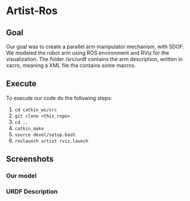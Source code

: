 # Artist-Ros
## Goal
Our goal was to create a parallel arm manipulator mechanism, with 5DOF.
We modeled the robot arm using ROS environment and RViz for the visualization. 
The folder /src/urdf contains the arm description, written in xacro, meaning a XML file tha contains some macros.

## Execute
To execute our code do the following steps:
1. `cd catkin_ws/src`
2. `git clone <this_repo>`
3. `cd ..`
4. `catkin_make`
5. `source devel/setup.bash`
6. `roslaunch artist rviz.launch`

## Screenshots 
### Our model

### URDF Description
